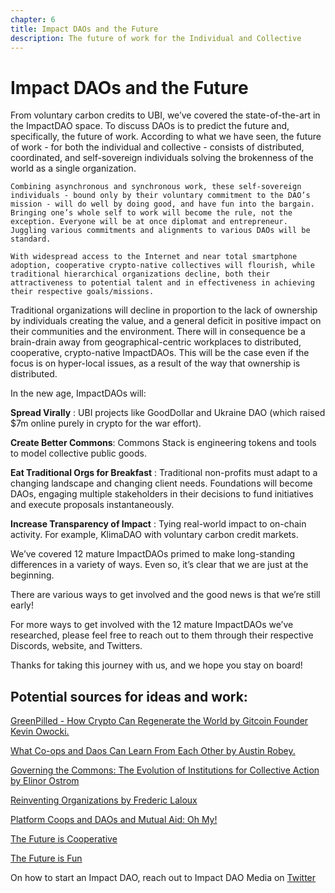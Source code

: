 ```yaml
---
chapter: 6
title: Impact DAOs and the Future
description: The future of work for the Individual and Collective
---
```

# Impact DAOs and the Future

From voluntary carbon credits to UBI, we’ve covered the state-of-the-art in the ImpactDAO space. To discuss DAOs is to predict the future and, specifically, the future of work. According to what we have seen, the future of work - for both the individual and collective - consists of distributed, coordinated, and self-sovereign individuals solving the brokenness of the world as a single organization. 

	Combining asynchronous and synchronous work, these self-sovereign individuals - bound only by their voluntary commitment to the DAO’s mission - will do well by doing good, and have fun into the bargain. Bringing one’s whole self to work will become the rule, not the exception. Everyone will be at once diplomat and entrepreneur. Juggling various commitments and alignments to various DAOs will be standard. 
	
	With widespread access to the Internet and near total smartphone adoption, cooperative crypto-native collectives will flourish, while traditional hierarchical organizations decline, both their attractiveness to potential talent and in effectiveness in achieving their respective goals/missions. 
	
Traditional organizations will decline in proportion to the lack of ownership by individuals creating the value, and a general deficit in positive impact on their communities and the environment. There will in consequence be a brain-drain away from geographical-centric workplaces to distributed, cooperative, crypto-native ImpactDAOs. This will be the case even if the focus is on hyper-local issues, as a result of the way that ownership is distributed. 

In the new age, ImpactDAOs will:

**Spread Virally** : UBI projects like GoodDollar and Ukraine DAO (which raised $7m online purely in crypto for the war effort).

**Create Better Commons**: Commons Stack is engineering tokens and tools to model collective public goods. 

**Eat Traditional Orgs for Breakfast** : Traditional non-profits must adapt to a changing landscape and changing client needs. Foundations will become DAOs, engaging multiple stakeholders in their decisions to fund initiatives and execute proposals instantaneously. 

**Increase Transparency of Impact** : Tying real-world impact to on-chain activity. For example, KlimaDAO with voluntary carbon credit markets. 

We’ve covered 12 mature ImpactDAOs primed to make long-standing differences in a variety of ways. Even so, it’s clear that we are just at the beginning. 

There are various ways to get involved and the good news is that we’re still early! 

For more ways to get involved with the 12 mature ImpactDAOs we’ve researched, please feel free to reach out to them through their respective Discords, website, and Twitters.

Thanks for taking this journey with us, and we hope you stay on board!


## Potential sources for ideas and work:

[GreenPilled - How Crypto Can Regenerate the World by Gitcoin Founder Kevin Owocki.](https://store.gitcoin.co/products/green-pill-book-digital-edition)

[What Co-ops and Daos Can Learn From Each Other by Austin Robey.](https://www.fwb.help/editorial/what-co-ops-and-daos-can-learn-from-each-other)

[Governing the Commons: The Evolution of Institutions for Collective Action by Elinor Ostrom ](https://www.goodreads.com/book/show/1048424.Governing_the_Commons)

[Reinventing Organizations by Frederic Laloux](https://www.reinventingorganizations.com/)

[Platform Coops and DAOs and Mutual Aid: Oh My!](https://www.maxgrok.com/posts/daos-coops-mutual-aid)

[The Future is Cooperative](https://www.maxgrok.com/posts/future-is-cooperative)

[The Future is Fun](https://www.maxgrok.com/posts/future-is-fun)

On how to start an Impact DAO, reach out to Impact DAO Media on [Twitter](https://twitter.com/home)
